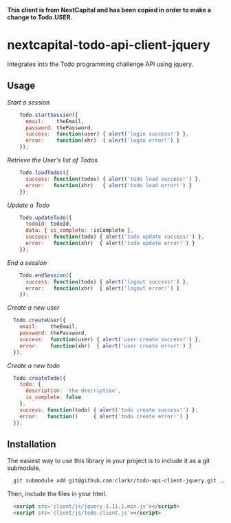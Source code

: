 **This client is from NextCapital and has been copied in order to make a change to Todo.USER.**

nextcapital-todo-api-client-jquery
==================================

Integrates into the Todo programming challenge API using jquery.

## Usage

*Start a session*

```javascript
    Todo.startSession({
      email:    theEmail,
      password: thePassword,
      success:  function(user) { alert('login success!') },
      error:    function(xhr)  { alert('login error!') }
    });
```

*Retrieve the User's list of Todos*

```javascript
    Todo.loadTodos({
      success: function(todos) { alert('todo load success!') },
      error:   function(xhr)   { alert('todo load error!') }
    });
```

*Update a Todo*

```javascript
    Todo.updateTodo({
      todoId: todoId,
      data: { is_complete: !isComplete },
      success: function(todo) { alert('todo update success!') },
      error:   function(xhr)  { alert('todo update error!') }
    });
```

*End a session*

```javascript
    Todo.endSession({
      success: function(todo) { alert('logout success!') },
      error:   function(xhr)  { alert('logout error!') }
    });
```
*Create a new user*

```javascript
  Todo.createUser({
    email:    theEmail,
    password: thePassword,
    success:  function(user) { alert('user create success!') },
    error:    function(xhr)  { alert('user create error!') }
  });
```

*Create a new todo*

```javascript
  Todo.createTodo({
    todo: {
      description: 'the description',
      is_complete: false
    },
    success: function(todo) { alert('todo create success!') },
    error:   function()     { alert('todo create error!') }
  });
```

## Installation

The easiest way to use this library in your project is to include it as a git submodule.

```bash
  git submodule add git@github.com:clarkr/todo-api-client-jquery.git ./client
```

Then, include the files in your html.

```html
  <script src='client/js/jquery-1.11.1.min.js'></script>
  <script src='client/js/todo.client.js'></script>
```
